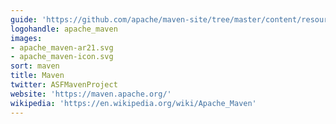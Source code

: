 ```yaml
---
guide: 'https://github.com/apache/maven-site/tree/master/content/resources/images'
logohandle: apache_maven
images:
- apache_maven-ar21.svg
- apache_maven-icon.svg
sort: maven
title: Maven
twitter: ASFMavenProject
website: 'https://maven.apache.org/'
wikipedia: 'https://en.wikipedia.org/wiki/Apache_Maven'
---
```

